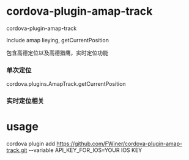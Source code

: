 # cordova-plugin-amap-track

cordova-plugin-amap-track

Include amap lieying, getCurrentPosition

包含高德定位以及高德猎鹰，实时定位功能


### 单次定位

cordova.plugins.AmapTrack.getCurrentPosition

### 实时定位相关


# usage

cordova plugin add https://github.com/FWiner/cordova-plugin-amap-track.git  --variable API_KEY_FOR_IOS=YOUR IOS KEY

